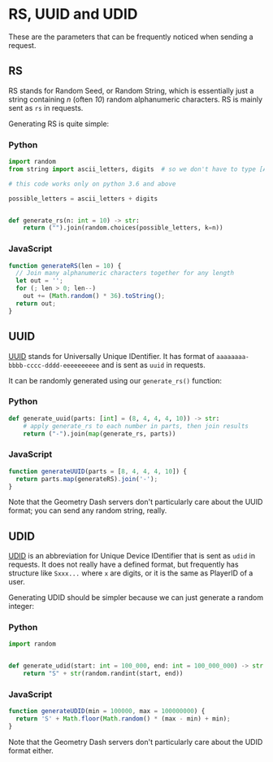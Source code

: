 # RS, UUID and UDID

These are the parameters that can be frequently noticed when sending a request.

## RS

RS stands for Random Seed, or Random String, which is essentially just a string containing *n* (often *10*) random alphanumeric characters.
RS is mainly sent as `rs` in requests.

Generating RS is quite simple:

<!-- tabs:start -->

### **Python**

```py
import random
from string import ascii_letters, digits  # so we don't have to type [A-Za-z0-9] by hand

# this code works only on python 3.6 and above

possible_letters = ascii_letters + digits


def generate_rs(n: int = 10) -> str:
    return ("").join(random.choices(possible_letters, k=n))
```

### **JavaScript**
```js
function generateRS(len = 10) {
  // Join many alphanumeric characters together for any length
  let out = '';
  for (; len > 0; len--)
    out += (Math.random() * 36).toString();
  return out;
}
```

<!-- tabs:end -->

## UUID

[UUID](https://en.wikipedia.org/wiki/Universally_unique_identifier) stands for Universally Unique IDentifier.
It has format of `aaaaaaaa-bbbb-cccc-dddd-eeeeeeeeee` and is sent as `uuid` in requests.

It can be randomly generated using our `generate_rs()` function:

<!-- tabs:start -->

### **Python**

```py
def generate_uuid(parts: [int] = (8, 4, 4, 4, 10)) -> str:
    # apply generate_rs to each number in parts, then join results
    return ("-").join(map(generate_rs, parts))
```

### **JavaScript**
```js
function generateUUID(parts = [8, 4, 4, 4, 10]) {
  return parts.map(generateRS).join('-');
}
```

<!-- tabs:end -->

Note that the Geometry Dash servers don't particularly care about the UUID format; you can send any random string, really.

## UDID

[UDID](https://en.wikipedia.org/wiki/UDID) is an abbreviation for Unique Device IDentifier that is sent as `udid` in requests.
It does not really have a defined format,
but frequently has structure like `Sxxx...` where `x` are digits,
or it is the same as PlayerID of a user.

Generating UDID should be simpler because we can just generate a random integer:

<!-- tabs:start -->

### **Python**
```py
import random


def generate_udid(start: int = 100_000, end: int = 100_000_000) -> str:
    return "S" + str(random.randint(start, end))
```

### **JavaScript**
```js
function generateUDID(min = 100000, max = 100000000) {
  return 'S' + Math.floor(Math.random() * (max - min) + min);
}
```

<!-- tabs:end -->

Note that the Geometry Dash servers don't particularly care about the UDID format either.
